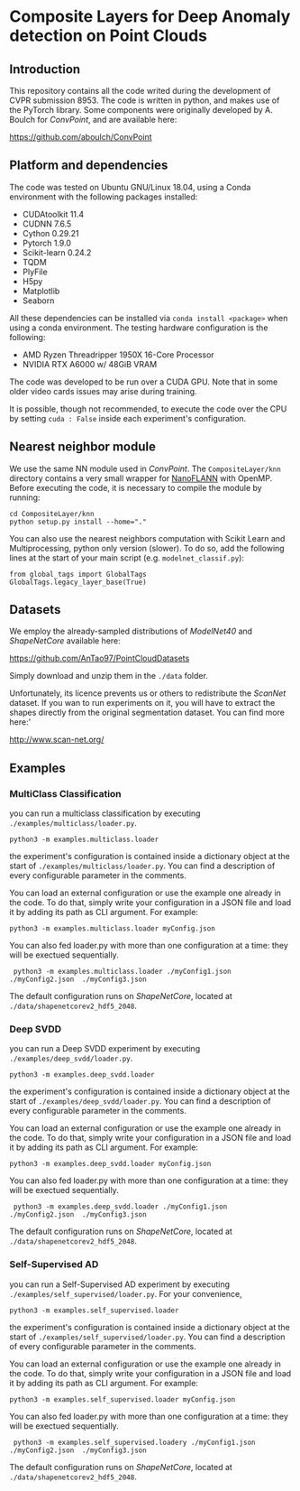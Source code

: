 # Composite Layers for Deep Anomaly detection on Point Clouds


## Introduction

This repository contains all the code writed during the development of CVPR submission 8953.
The code is written in python, and makes use of the PyTorch library. Some components were originally
developed by A. Boulch for *ConvPoint*, and are available here:

https://github.com/aboulch/ConvPoint


## Platform and dependencies

The code was tested on Ubuntu GNU/Linux 18.04, using a Conda environment with the following packages installed:

- CUDAtoolkit 11.4
- CUDNN 7.6.5
- Cython 0.29.21
- Pytorch 1.9.0
- Scikit-learn 0.24.2
- TQDM 
- PlyFile
- H5py
- Matplotlib
- Seaborn

All these dependencies can be installed via `conda install <package>` when using a conda environment. The testing hardware configuration is the following:

- AMD Ryzen Threadripper 1950X 16-Core Processor
- NVIDIA RTX A6000 w/ 48GiB VRAM

The code was developed to be run over a CUDA GPU. Note that in some older video cards issues may arise during training.

It is possible, though not recommended, to execute
the code over the CPU by setting `cuda : False` inside each experiment's configuration. 

## Nearest neighbor module
We use the same NN module used in *ConvPoint*. 
The ```CompositeLayer/knn``` directory contains a very small wrapper for [NanoFLANN](https://github.com/jlblancoc/nanoflann) with OpenMP.
Before executing the code, it is necessary to compile the module by running:
```
cd CompositeLayer/knn
python setup.py install --home="."
```

You can also use the nearest neighbors computation with Scikit Learn and Multiprocessing, python only version (slower). To do so, add the following lines at the start of your main script (e.g. ```modelnet_classif.py```):
```
from global_tags import GlobalTags
GlobalTags.legacy_layer_base(True)
```


## Datasets

We employ the already-sampled distributions of *ModelNet40* and *ShapeNetCore* available here:

https://github.com/AnTao97/PointCloudDatasets

Simply download and unzip them in the `./data` folder.

Unfortunately, its licence prevents us or others to redistribute the *ScanNet* dataset. If you wan to run experiments on it, you will have to extract the shapes directly from the original segmentation dataset. You can find more here:'

http://www.scan-net.org/


## Examples

### MultiClass Classification

you can run a multiclass classification by executing `./examples/multiclass/loader.py`.

`python3 -m examples.multiclass.loader `

the experiment's configuration is contained inside a dictionary object at the start of `./examples/multiclass/loader.py`.
You can find a description of every configurable parameter in the comments.

You can load an external configuration or use the example one already in the code. To do that, simply write your configuration in a JSON file and load it by adding its path as CLI argument. For example:

`python3 -m examples.multiclass.loader myConfig.json ` 

You can also fed loader.py with more than one configuration at a time: they will be exectued sequentially.

` python3 -m examples.multiclass.loader ./myConfig1.json ./myConfig2.json  ./myConfig3.json` 

The default configuration runs on *ShapeNetCore*, located at `./data/shapenetcorev2_hdf5_2048`.
### Deep SVDD

you can run a Deep SVDD experiment by executing `./examples/deep_svdd/loader.py`.

`python3 -m examples.deep_svdd.loader `

the experiment's configuration is contained inside a dictionary object at the start of `./examples/deep_svdd/loader.py`.
You can find a description of every configurable parameter in the comments.

You can load an external configuration or use the example one already in the code. To do that, simply write your configuration in a JSON file and load it by adding its path as CLI argument. For example:

`python3 -m examples.deep_svdd.loader myConfig.json ` 

You can also fed loader.py with more than one configuration at a time: they will be exectued sequentially.

` python3 -m examples.deep_svdd.loader ./myConfig1.json ./myConfig2.json  ./myConfig3.json` 

The default configuration runs on *ShapeNetCore*, located at `./data/shapenetcorev2_hdf5_2048`.

### Self-Supervised AD

you can run a Self-Supervised AD experiment by executing `./examples/self_supervised/loader.py`. For your convenience,

`python3 -m examples.self_supervised.loader `

the experiment's configuration is contained inside a dictionary object at the start of `./examples/self_supervised/loader.py`.
You can find a description of every configurable parameter in the comments.

You can load an external configuration or use the example one already in the code. To do that, simply write your configuration in a JSON file and load it by adding its path as CLI argument. For example:

` python3 -m examples.self_supervised.loader myConfig.json ` 

You can also fed loader.py with more than one configuration at a time: they will be exectued sequentially.

` python3 -m examples.self_supervised.loadery ./myConfig1.json ./myConfig2.json  ./myConfig3.json` 

The default configuration runs on *ShapeNetCore*, located at `./data/shapenetcorev2_hdf5_2048`.
